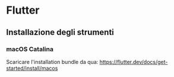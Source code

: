 # Flutter

## Installazione degli strumenti

### macOS Catalina

Scaricare l'installation bundle da qua: https://flutter.dev/docs/get-started/install/macos
